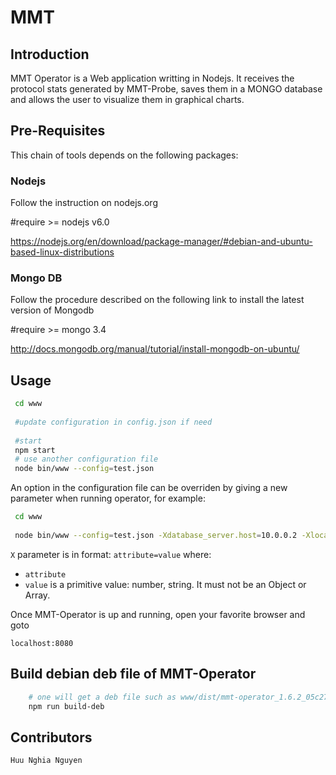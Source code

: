 # MMT 

## Introduction

MMT Operator is a Web application writting in Nodejs. It receives the protocol stats generated by MMT-Probe, saves them in a MONGO database and allows the user to visualize them in graphical charts. 

## Pre-Requisites

This chain of tools depends on the following packages:

### Nodejs 

Follow the instruction on nodejs.org

 #require >= nodejs v6.0
 
 https://nodejs.org/en/download/package-manager/#debian-and-ubuntu-based-linux-distributions

### Mongo DB

Follow the procedure described on the following link to install the latest version of Mongodb

 #require >= mongo 3.4
 
 http://docs.mongodb.org/manual/tutorial/install-mongodb-on-ubuntu/

## Usage

```bash
 cd www
 
 #update configuration in config.json if need
     
 #start
 npm start
 # use another configuration file
 node bin/www --config=test.json
```

An option in the configuration file can be overriden by giving a new parameter when running operator, for example:

```bash
 cd www
 
 node bin/www --config=test.json -Xdatabase_server.host=10.0.0.2 -Xlocal_network.0.ip=192.168.1.0
```

`X` parameter is in format: `attribute=value` where:
 
- `attribute`
- `value` is a primitive value: number, string. It must not be an Object or Array.

Once MMT-Operator is up and running, open your favorite browser and goto

    localhost:8080

## Build debian deb file of MMT-Operator 

```bash
    # one will get a deb file such as www/dist/mmt-operator_1.6.2_05c27df_2017-05-05.deb
    npm run build-deb
```

## Contributors

    Huu Nghia Nguyen

